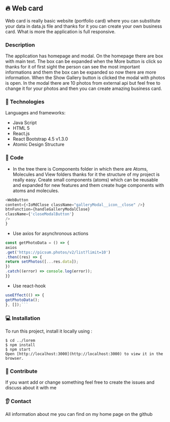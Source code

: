 <h2> 🔥 Web card </h2>

Web card is really basic website (portfolio card) where you can substitute your data in data.js file and thanks for it you can create your own business card. What is more the application is full responsive. 

###  Description
The application has homepage and modal. On the homepage there are box with main text. The box can be expanded when the More button is click so thanks for it of first sight the person can see the most important informations and them the box can be expanded so now there are more information. When the Show Gallery button is clicked the modal with photos is open. In the modal there are 10 photos from external api but feel free to change it for your photos and then you can create amazing business card. 
### :eyes: Technologies

Languages and frameworks:

- Java Script
- HTML 5
- React.js
- React Bootstrap 4.5 v1.3.0
- Atomic Design Structure

### :see_no_evil: Code

- In the tree there is Components folder in which there are Atoms, Molecules and View folders thanks for it the structure of my project is really easy. Create small components (atoms) which can be reusable and expanded for new features and them create huge components with atoms and molecules.

```javascript
<WebButton
content={<IoMdClose className="galleryModal__icon__close" />}
btnFunction={handleGalleryModalClose}
className={'closeModalButton'}
/>
}
```

- Use axios for asynchronous actions

```javascript
const getPhotoData = () => {
axios
.get('https://picsum.photos/v2/list?limit=10')
.then((res) => {
return setPhotos([...res.data]);
})
.catch((error) => console.log(error));
}}
```

- Use react-hook

````javascript
useEffect(() => {
getPhotoData();
}, []);```
````
### 💻 Installation
To run this project, install it locally using :

```
$ cd ../lorem
$ npm install
$ npm start
Open [http://localhost:3000](http://localhost:3000) to view it in the browser.
```
### :couple: Contribute

If you want add or change something feel free to create the issues and discuss about it with me

### :ear: Contact
All information about me you can find on my home page on the github 
